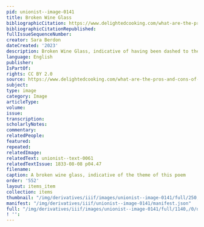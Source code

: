 ```yaml
---
pid: unionist--image-0141
title: Broken Wine Glass
bibliographicCitation: https://www.delightedcooking.com/what-are-the-pros-and-cons-of-using-plastic-wine-glasses.htm
bibliographicCitationRepublished: 
fullIssueSequenceNumber: 
creator: Sara Berdon
dateCreated: '2023'
description: Broken Wine Glass, indicative of having been dashed to the ground!
language: English
publisher: 
IsPartOf: 
rights: CC BY 2.0
source: https://www.delightedcooking.com/what-are-the-pros-and-cons-of-using-plastic-wine-glasses.htm
subject: 
type: image
category: Image
articleType: 
volume: 
issue: 
transcription: 
scholarlyNotes: 
commentary: 
relatedPeople: 
featured: 
repeated: 
relatedImage: 
relatedText: unionist--text-0061
relatedTextIssue: 1833-08-08 p04.47
filename: 
caption: A broken wine glass, indicative of the theme of this poem
order: '552'
layout: items_item
collection: items
thumbnail: "/img/derivatives/iiif/images/unionist--image-0141/full/250,/0/default.jpg"
manifest: "/img/derivatives/iiif/unionist--image-0141/manifest.json"
full: "/img/derivatives/iiif/images/unionist--image-0141/full/1140,/0/default.jpg"
! '': 
---
```

